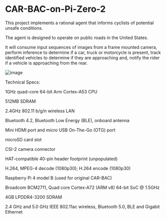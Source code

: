 # CAR-BAC-on-Pi-Zero-2
This project implements a rational agent that informs cyclists of  potential unsafe conditions. 

The agent is designed to operate on public roads in the United States.

It will consume input sequences of images from a frame mounted camera, perform inference to determine if a car, truck or motorcycle is present, track identified vehicles to determine if they are approaching and, notify the rider if a vehicle is approaching from the rear.


![image](https://user-images.githubusercontent.com/11370301/153970957-4d45d3fc-ac0c-4e59-a294-e35e6b59df58.png)

Technical Specs:

1GHz quad-core 64-bit Arm Cortex-A53 CPU

512MB SDRAM

2.4GHz 802.11 b/g/n wireless LAN

Bluetooth 4.2, Bluetooth Low Energy (BLE), onboard antenna

Mini HDMI port and micro USB On-The-Go (OTG) port

microSD card slot

CSI-2 camera connector

HAT-compatible 40-pin header footprint (unpopulated)

H.264, MPEG-4 decode (1080p30); H.264 encode (1080p30)

Raspberry Pi 4 model B (used for original CAR-BAC)

Broadcom BCM2711, Quad core Cortex-A72 (ARM v8) 64-bit SoC @ 1.5GHz

4GB  LPDDR4-3200 SDRAM 

2.4 GHz and 5.0 GHz IEEE 802.11ac wireless, Bluetooth 5.0, BLE and Gigabit Ethernet
